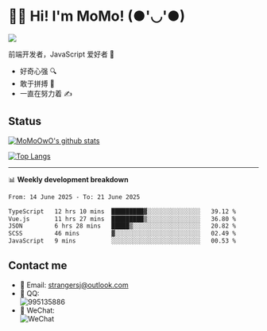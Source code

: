 # 👨‍🎓 Hi! I'm MoMo! (●'◡'●)

[![](https://img.shields.io/badge/-@MoMoOwO-%23181717?style=flat-square&logo=github)](https://github.com/MoMoOwO)

前端开发者，JavaScript 爱好者 💖
- 好奇心强 🔍
- 敢于拼搏 💪
- 一直在努力着 ✍

## Status

[![MoMoOwO's github stats](https://github-readme-stats.vercel.app/api?username=MoMoOwO&show_icons=true&theme=tokyonight)](https://github.com/MoMoOwO)

[![Top Langs](https://github-readme-stats.vercel.app/api/top-langs/?username=MoMoOwO&layout=compact&theme=tokyonight)](https://github.com/MoMoOwO)

---

📊 **Weekly development breakdown**

<!--START_SECTION:waka-->

```txt
From: 14 June 2025 - To: 21 June 2025

TypeScript   12 hrs 10 mins  █████████▓░░░░░░░░░░░░░░░   39.12 %
Vue.js       11 hrs 27 mins  █████████▒░░░░░░░░░░░░░░░   36.80 %
JSON         6 hrs 28 mins   █████▒░░░░░░░░░░░░░░░░░░░   20.82 %
SCSS         46 mins         ▓░░░░░░░░░░░░░░░░░░░░░░░░   02.49 %
JavaScript   9 mins          ░░░░░░░░░░░░░░░░░░░░░░░░░   00.53 %
```

<!--END_SECTION:waka-->

## Contact me

- 📧 Email: strangersj@outlook.com
- 🐧 QQ:  
  ![995135886](https://i.loli.net/2020/11/27/Yx6eDSQi34Va5IA.jpg)
- 💭 WeChat:  
  ![WeChat](https://i.loli.net/2020/11/27/wWX6uVoIQqig5KP.jpg)
  
